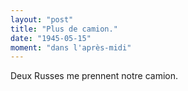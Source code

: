 ```yaml
---
layout: "post"
title: "Plus de camion."
date: "1945-05-15"
moment: "dans l'après-midi"
---
```


Deux Russes me prennent notre camion.


<div class="histoire"></div>

<div class="commentaire"></div>